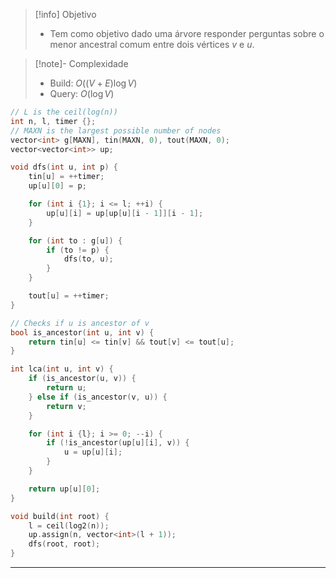 > [!info] Objetivo
> - Tem como objetivo dado uma árvore responder perguntas sobre o menor ancestral comum entre dois vértices $v$ e $u$.

> [!note]- Complexidade
> - Build: $O((V + E) \log V)$
> - Query: $O(\log V)$

```cpp
// L is the ceil(log(n))
int n, l, timer {};
// MAXN is the largest possible number of nodes
vector<int> g[MAXN], tin(MAXN, 0), tout(MAXN, 0);
vector<vector<int>> up;

void dfs(int u, int p) {
    tin[u] = ++timer;
    up[u][0] = p;

    for (int i {1}; i <= l; ++i) {
        up[u][i] = up[up[u][i - 1]][i - 1];
    }

    for (int to : g[u]) {
        if (to != p) {
            dfs(to, u);
        }
    }

    tout[u] = ++timer;
}

// Checks if u is ancestor of v
bool is_ancestor(int u, int v) {
    return tin[u] <= tin[v] && tout[v] <= tout[u];
}

int lca(int u, int v) {
    if (is_ancestor(u, v)) {
        return u;
    } else if (is_ancestor(v, u)) {
        return v;
    }

    for (int i {l}; i >= 0; --i) {
        if (!is_ancestor(up[u][i], v)) {
            u = up[u][i];
        }
    }

    return up[u][0];
}

void build(int root) {
    l = ceil(log2(n));
    up.assign(n, vector<int>(l + 1));
    dfs(root, root);
}
```

---